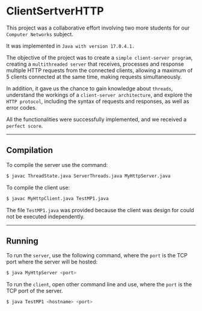 # ClientSertverHTTP

This project was a collaborative effort involving two more students for our ```Computer Networks``` subject.

It was implemented in ```Java with version 17.0.4.1.``` 

The objective of the project was to create a ```simple client-server program```, creating a ```multithreaded server``` that receives, processes and response multiple HTTP requests from the connected clients, allowing a maximum of 5 clients connected at the same time, making requests simultaneously.

In addition, it gave us the chance to gain knowledge about ```threads```, understand the workings of a ```client-server architecture```, and explore the ```HTTP protocol```, including the syntax of requests and responses, as well as error codes.

All the functionalities were successfully implemented, and we received a ```perfect score```.

---
## Compilation

To compile the server use the command:
```bash
$ javac ThreadState.java ServerThreads.java MyHttpServer.java
```

To compile the client use:
```bash
$ javac MyHttpClient.java TestMP1.java
```
The file ```TestMP1.java``` was provided because the client was design for could not be executed independently.

---
## Running

To run the ```server```, use the following command, where the ```port``` is the TCP port where the server will be hosted:
```bash
$ java MyHttpServer <port>
```

To run the ```client```, open other command line and use, where the ```port``` is the TCP port of the server.
```bash
$ java TestMP1 <hostname> <port>
```
